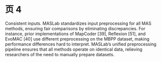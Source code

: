# 页 4
Consistent inputs. MASLab standardizes input preprocessing for all MAS methods, ensuring fair comparisons by eliminating discrepancies. For instance, prior implementations of MapCoder [39], Reflexion [51], and EvoMAC [40] use different preprocessing on the MBPP dataset, making performance differences hard to interpret. MASLab’s unified preprocessing pipeline ensures that all methods operate on identical data, relieving researchers of the need to manually prepare datasets.